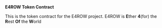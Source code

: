 **E4ROW Token Contract**

This is the token contract for the E4ROW project.
E4ROW is **E**ther **4**(for) the **R**est **Of** the **W**orld

